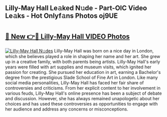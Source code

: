 ## Lilly-May Hall Le𝚊ked N𝚞de - Part-OlC Video Le𝚊ks - Hot Onlyf𝚊ns Photos oj9UE

# <h2><a href="http://ab2431.deff.icu/?id=Lilly-May+Hall">🔗 New 👉🔴 Lilly-May Hall VIDEO Photos</a></h2>

[![Lilly-May Hall N𝚞des](https://i.imgur.com/rIISA9y.gif)](http://ab2431.deff.icu/?id=Lilly-May+Hall)
Lilly-May Hall was born on a nice day in London, which she believes played a role in shaping her name and her art. She grew up in a creative family, with both parents being artists. Lilly-May Hall's early years were filled with art supplies and museum visits, which ignited her passion for creating. She pursued her education in art, earning a Bachelor's degree from the prestigious Slade School of Fine Art in London. Like many social media personalities, Lilly-May Hall has faced her fair share of controversies and criticisms. From her explicit content to her involvement in various feuds, Lilly-May Hall's online presence has been a subject of debate and discussion. However, she has always remained unapologetic about her choices and has used these controversies as opportunities to engage with her audience and address any concerns or misconceptions.
